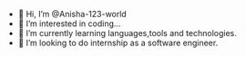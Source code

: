 - 👋 Hi, I’m @Anisha-123-world
- 👀 I’m interested in coding...
- 🌱 I’m currently learning languages,tools and technologies.
- 💞️ I’m looking to do internship as a software engineer.


<!---
Anisha-123-world/Anisha-123-world is a ✨ special ✨ repository because its `README.md` (this file) appears on your GitHub profile.
You can click the Preview link to take a look at your changes.
--->
